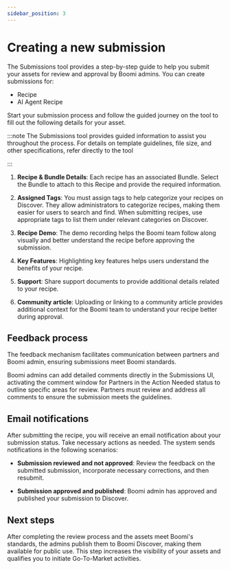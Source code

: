 ```yaml
---
sidebar_position: 3
---
```



# Creating a new submission  

<head>
  <meta name="guidename" content="Partner Submissions"/>
  <meta name="context" content="GUID-48a3461a-343e-4596-bd47-ed1b8e082e31"/>
</head>

The Submissions tool provides a step-by-step guide to help you submit your assets for review and approval by Boomi admins. You can create submissions for:

* Recipe
* AI Agent Recipe

Start your submission process and follow the guided journey on the tool to fill out the following details for your asset.

:::note
The Submissions tool provides guided information to assist you throughout the process. For details on template guidelines, file size, and other specifications, refer directly to the tool

:::


1. **Recipe & Bundle Details**: Each recipe has an associated Bundle. Select the Bundle to attach to this Recipe and provide the required information.

2. **Assigned Tags**: You must assign tags to help categorize your recipes on Discover. They allow administrators to categorize recipes, making them easier for users to search and find. When submitting recipes, use appropriate tags to list them under relevant categories on Discover. 

3. **Recipe Demo**: The demo recording helps the Boomi team follow along visually and better understand the recipe before approving the submission.

4. **Key Features**:  Highlighting key features helps users understand the benefits of your recipe.

5. **Support**: Share support documents to provide additional details related to your recipe. 

6. **Community article**: Uploading or linking to a community article provides additional context for the Boomi team to understand your recipe better during approval.  

## Feedback process

The feedback mechanism facilitates communication between partners and Boomi admin, ensuring submissions meet Boomi standards.

Boomi admins can add detailed comments directly in the Submissions UI, activating the comment window for Partners in the Action Needed status to outline specific areas for review. Partners must review and address all comments to ensure the submission meets the guidelines.

## Email notifications

After submitting the recipe, you will receive an email notification about your submission status. Take necessary actions as needed. The system sends notifications in the following scenarios:

* **Submission reviewed and not approved**: Review the feedback on the submitted submission, incorporate necessary corrections, and then resubmit.    

* **Submission approved and published**: Boomi admin has approved and published your submission to Discover. 

## Next steps

After completing the review process and the assets meet Boomi's standards, the admins publish them to Boomi Discover, making them available for public use. This step increases the visibility of your assets and qualifies you to initiate Go-To-Market activities.